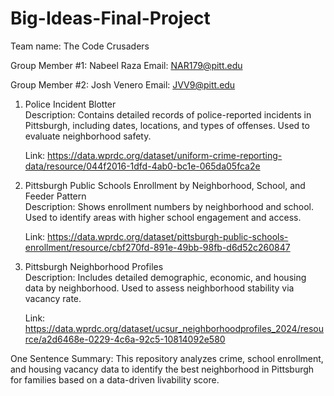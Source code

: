 # Big-Ideas-Final-Project
Team name: The Code Crusaders  

Group Member #1: Nabeel Raza 
Email: NAR179@pitt.edu  

Group Member #2: Josh Venero
Email: JVV9@pitt.edu  

1. Police Incident Blotter  
Description: Contains detailed records of police-reported incidents in Pittsburgh, including dates, locations, and types of offenses. Used to evaluate neighborhood safety.

    Link: https://data.wprdc.org/dataset/uniform-crime-reporting-data/resource/044f2016-1dfd-4ab0-bc1e-065da05fca2e

2. Pittsburgh Public Schools Enrollment by Neighborhood, School, and Feeder Pattern  
Description: Shows enrollment numbers by neighborhood and school. Used to identify areas with higher school engagement and access.

    Link: https://data.wprdc.org/dataset/pittsburgh-public-schools-enrollment/resource/cbf270fd-891e-49bb-98fb-d6d52c260847

3. Pittsburgh Neighborhood Profiles  
Description: Includes detailed demographic, economic, and housing data by neighborhood. Used to assess neighborhood stability via vacancy rate.

    Link: https://data.wprdc.org/dataset/ucsur_neighborhoodprofiles_2024/resource/a2d6468e-0229-4c6a-92c5-10814092e580

One Sentence Summary: This repository analyzes crime, school enrollment, and housing vacancy data to identify the best neighborhood in Pittsburgh for families based on a data-driven livability score.
